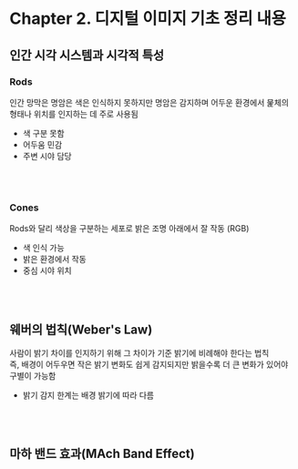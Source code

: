 # Chapter 2. 디지털 이미지 기초 정리 내용

## 인간 시각 시스템과 시각적 특성

### Rods

인간 망막은 명암은 색은 인식하지 못하지만 명암은 감지하며 어두운 환경에서 뭁체의 형태나 위치를 인지하는 데 주로 사용됨
- 색 구분 못함
- 어두움 민감
- 주변 시야 담당

<br>
<br>

### Cones

Rods와 달리 색상을 구분하는 세포로 밝은 조명 아래에서 잘 작동 (RGB)

- 색 인식 가능
- 밝은 환경에서 작동
- 중심 시야 위치

<br>
<br>

## 웨버의 법칙(Weber's Law)

사람이 밝기 차이를 인지하기 위해 그 차이가 기준 밝기에 비례해야 한다는 법칙
<br>
즉, 배경이 어두우면 작은 밝기 변화도 쉽게 감지되지만 밝을수록 더 큰 변화가 있어야 구별이 가능함
- 밝기 감지 한계는 배경 밝기에 따라 다름

<br>
<br>

## 마하 밴드 효과(MAch Band Effect)
